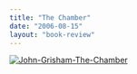 ```yaml
---
title: "The Chamber"
date: "2006-08-15"
layout: "book-review"
---
```


[![John-Grisham-The-Chamber](images/John-Grisham-The-Chamber.jpg)](https://srikanthperinkulam.com/wp-content/uploads/2014/10/John-Grisham-The-Chamber.jpg)
